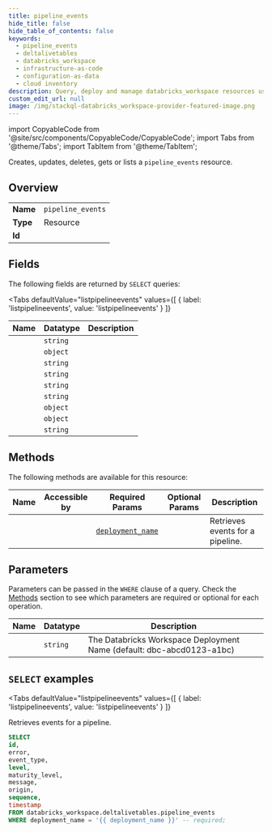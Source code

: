 ```yaml
--- 
title: pipeline_events
hide_title: false
hide_table_of_contents: false
keywords:
  - pipeline_events
  - deltalivetables
  - databricks_workspace
  - infrastructure-as-code
  - configuration-as-data
  - cloud inventory
description: Query, deploy and manage databricks_workspace resources using SQL
custom_edit_url: null
image: /img/stackql-databricks_workspace-provider-featured-image.png
---
```


import CopyableCode from '@site/src/components/CopyableCode/CopyableCode';
import Tabs from '@theme/Tabs';
import TabItem from '@theme/TabItem';

Creates, updates, deletes, gets or lists a <code>pipeline_events</code> resource.

## Overview
<table><tbody>
<tr><td><b>Name</b></td><td><code>pipeline_events</code></td></tr>
<tr><td><b>Type</b></td><td>Resource</td></tr>
<tr><td><b>Id</b></td><td><CopyableCode code="databricks_workspace.deltalivetables.pipeline_events" /></td></tr>
</tbody></table>

## Fields

The following fields are returned by `SELECT` queries:

<Tabs
    defaultValue="listpipelineevents"
    values={[
        { label: 'listpipelineevents', value: 'listpipelineevents' }
    ]}
>
<TabItem value="listpipelineevents">

<table>
<thead>
    <tr>
    <th>Name</th>
    <th>Datatype</th>
    <th>Description</th>
    </tr>
</thead>
<tbody>
<tr>
    <td><CopyableCode code="id" /></td>
    <td><code>string</code></td>
    <td></td>
</tr>
<tr>
    <td><CopyableCode code="error" /></td>
    <td><code>object</code></td>
    <td></td>
</tr>
<tr>
    <td><CopyableCode code="event_type" /></td>
    <td><code>string</code></td>
    <td></td>
</tr>
<tr>
    <td><CopyableCode code="level" /></td>
    <td><code>string</code></td>
    <td></td>
</tr>
<tr>
    <td><CopyableCode code="maturity_level" /></td>
    <td><code>string</code></td>
    <td></td>
</tr>
<tr>
    <td><CopyableCode code="message" /></td>
    <td><code>string</code></td>
    <td></td>
</tr>
<tr>
    <td><CopyableCode code="origin" /></td>
    <td><code>object</code></td>
    <td></td>
</tr>
<tr>
    <td><CopyableCode code="sequence" /></td>
    <td><code>object</code></td>
    <td></td>
</tr>
<tr>
    <td><CopyableCode code="timestamp" /></td>
    <td><code>string</code></td>
    <td></td>
</tr>
</tbody>
</table>
</TabItem>
</Tabs>

## Methods

The following methods are available for this resource:

<table>
<thead>
    <tr>
    <th>Name</th>
    <th>Accessible by</th>
    <th>Required Params</th>
    <th>Optional Params</th>
    <th>Description</th>
    </tr>
</thead>
<tbody>
<tr>
    <td><a href="#listpipelineevents"><CopyableCode code="listpipelineevents" /></a></td>
    <td><CopyableCode code="select" /></td>
    <td><a href="#parameter-deployment_name"><code>deployment_name</code></a></td>
    <td></td>
    <td>Retrieves events for a pipeline.</td>
</tr>
</tbody>
</table>

## Parameters

Parameters can be passed in the `WHERE` clause of a query. Check the [Methods](#methods) section to see which parameters are required or optional for each operation.

<table>
<thead>
    <tr>
    <th>Name</th>
    <th>Datatype</th>
    <th>Description</th>
    </tr>
</thead>
<tbody>
<tr id="parameter-deployment_name">
    <td><CopyableCode code="deployment_name" /></td>
    <td><code>string</code></td>
    <td>The Databricks Workspace Deployment Name (default: dbc-abcd0123-a1bc)</td>
</tr>
</tbody>
</table>

## `SELECT` examples

<Tabs
    defaultValue="listpipelineevents"
    values={[
        { label: 'listpipelineevents', value: 'listpipelineevents' }
    ]}
>
<TabItem value="listpipelineevents">

Retrieves events for a pipeline.

```sql
SELECT
id,
error,
event_type,
level,
maturity_level,
message,
origin,
sequence,
timestamp
FROM databricks_workspace.deltalivetables.pipeline_events
WHERE deployment_name = '{{ deployment_name }}' -- required;
```
</TabItem>
</Tabs>
